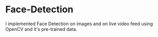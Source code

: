 # Face-Detection
I implemented Face Detection on images and on live video feed using OpenCV and it's pre-trained data.
